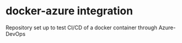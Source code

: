 # docker-azure integration

Repository set up to test CI/CD of a docker container through Azure-DevOps

